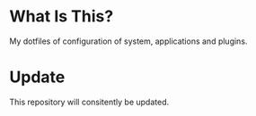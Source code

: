 # What Is This?

My dotfiles of configuration of system, applications and plugins.

# Update
This repository will consitently be updated.

